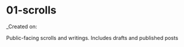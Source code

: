 # 01-scrolls

_Created on: 

Public-facing scrolls and writings. Includes drafts and published posts

